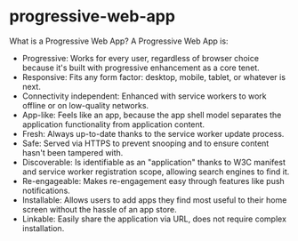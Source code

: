 # progressive-web-app
What is a Progressive Web App?
A Progressive Web App is:
- Progressive: Works for every user, regardless of browser choice because it's built with progressive enhancement as a core tenet.
- Responsive: Fits any form factor: desktop, mobile, tablet, or whatever is next.
- Connectivity independent: Enhanced with service workers to work offline or on low-quality networks.
- App-like: Feels like an app, because the app shell model separates the application functionality from application content.
- Fresh: Always up-to-date thanks to the service worker update process.
- Safe: Served via HTTPS to prevent snooping and to ensure content hasn't been tampered with.
- Discoverable: Is identifiable as an "application" thanks to W3C manifest and service worker registration scope, allowing search engines to find it.
- Re-engageable: Makes re-engagement easy through features like push notifications.
- Installable: Allows users to add apps they find most useful to their home screen without the hassle of an app store.
- Linkable: Easily share the application via URL, does not require complex installation.
